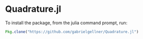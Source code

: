 # Quadrature.jl

To install the package, from the julia command prompt, run:
```julia
Pkg.clone("https://github.com/gabrielgellner/Quadrature.jl")
```
